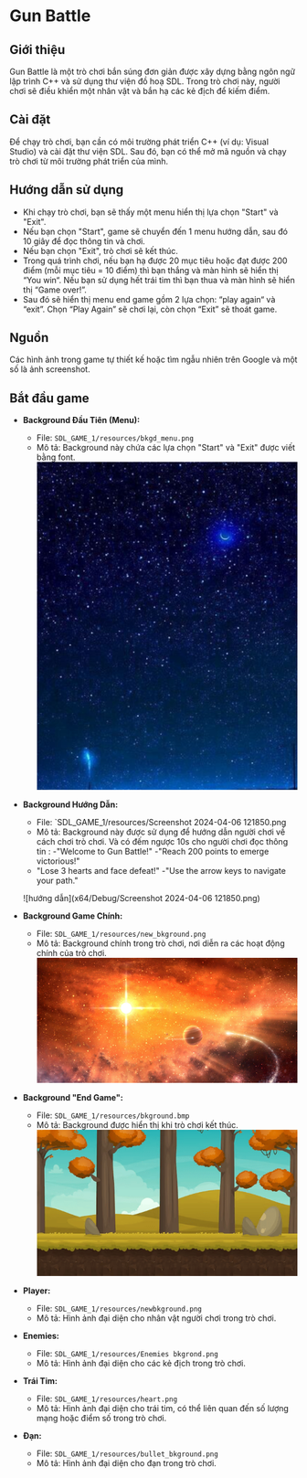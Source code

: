 # Gun Battle

## Giới thiệu
Gun Battle là một trò chơi bắn súng đơn giản được xây dựng bằng ngôn ngữ lập trình C++ và sử dụng thư viện đồ hoạ SDL. Trong trò chơi này, người chơi sẽ điều khiển một nhân vật và bắn hạ các kẻ địch để kiếm điểm.

## Cài đặt
Để chạy trò chơi, bạn cần có môi trường phát triển C++ (ví dụ: Visual Studio) và cài đặt thư viện SDL. Sau đó, bạn có thể mở mã nguồn và chạy trò chơi từ môi trường phát triển của mình.

## Hướng dẫn sử dụng
- Khi chạy trò chơi, bạn sẽ thấy một menu hiển thị lựa chọn "Start" và "Exit".
- Nếu bạn chọn "Start", game sẽ chuyển đến 1 menu hướng dẫn, sau đó 10 giây để đọc thông tin và chơi.
- Nếu bạn chọn "Exit", trò chơi sẽ kết thúc.
- Trong quá trình chơi, nếu bạn hạ được 20 mục tiêu hoặc đạt được 200 điểm (mỗi mục tiêu = 10 điểm) thì bạn thắng và màn hình sẽ hiển thị “You win“. Nếu bạn sử dụng hết trái tim thì bạn thua và màn hình sẽ hiển thị “Game over!”.
- Sau đó sẽ hiển thị menu end game gồm 2 lựa chọn: “play again“ và “exit”. Chọn “Play Again” sẽ chơi lại, còn chọn “Exit” sẽ thoát game.

## Nguồn 
Các hình ảnh trong game tự thiết kế hoặc tìm ngẫu nhiên trên Google và một số là ảnh screenshot.

## Bắt đầu game
- **Background Đầu Tiên (Menu):** 
  - File: `SDL_GAME_1/resources/bkgd_menu.png`
  - Mô tả: Background này chứa các lựa chọn "Start" và "Exit" được viết bằng font.
  ![bkgd_menu](SDL_GAME_1/resources/bkgd_menu.png)

- **Background Hướng Dẫn:**
  - File: `SDL_GAME_1/resources/Screenshot 2024-04-06 121850.png
  - Mô tả: Background này được sử dụng để hướng dẫn người chơi về cách chơi trò chơi. Và có đếm ngược 10s cho người chơi đọc thông tin : 
  -"Welcome to Gun Battle!"
  -"Reach 200 points to emerge victorious!"
  - "Lose 3 hearts and face defeat!"
  -"Use the arrow keys to navigate your path."

  ![hướng dẫn](x64/Debug/Screenshot 2024-04-06 121850.png)

- **Background Game Chính:**
  - File: `SDL_GAME_1/resources/new_bkground.png`
  - Mô tả: Background chính trong trò chơi, nơi diễn ra các hoạt động chính của trò chơi.
  ![game chính](x64/Debug/new_bkground.png)

- **Background "End Game":**
  - File: `SDL_GAME_1/resources/bkground.bmp`
  - Mô tả: Background được hiển thị khi trò chơi kết thúc.
  ![end game](x64/Debug/bkground.bmp)

- **Player:**
  - File: `SDL_GAME_1/resources/newbkground.png`
  - Mô tả: Hình ảnh đại diện cho nhân vật người chơi trong trò chơi.

- **Enemies:**
  - File: `SDL_GAME_1/resources/Enemies bkgrond.png`
  - Mô tả: Hình ảnh đại diện cho các kẻ địch trong trò chơi.

- **Trái Tim:**
  - File: `SDL_GAME_1/resources/heart.png`
  - Mô tả: Hình ảnh đại diện cho trái tim, có thể liên quan đến số lượng mạng hoặc điểm số trong trò chơi.

- **Đạn:**
  - File: `SDL_GAME_1/resources/bullet_bkground.png`
  - Mô tả: Hình ảnh đại diện cho đạn trong trò chơi.
